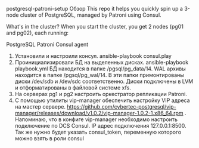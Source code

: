 postgresql-patroni-setup
Обзор
This repo it helps you quickly spin up a 3-node cluster of PostgreSQL, managed by Patroni using Consul.

What's in the cluster?
When you start the cluster, you get 2 nodes (pg01 and pg02), each running:

PostgreSQL
Patroni
Consul agent

1. Установили и настроили консул.
ansible-playbook consul.play
2. Проинициализировали БД на выделенных дисках. 
ansible-playbook playbook.yml
БД находится в папке /pgsql/pg_data/14. WAL архивы находится в папке /pgsql/pg_wal/14. В эти папки примонтированы диски /dev/sdb и /dev/sdc соответственно. Диски подключены в LVM и отформатированы в файловой системе xfs.
3. На серверах pg1 и pg2 настроить оркестратор репликации Patroni.
4. С помощью утилиты vip-manager обеспечить настройку VIP адреса на мастер сервере. https://github.com/cybertec-postgresql/vip-manager/releases/download/v1.0.2/vip-manager-1.0.2-1.x86_64.rpm . Напоминаю, что в конфиге vip-manager необходимо настроить подключение по DCS Consul. IP адрес подключения 127.0.0.1:8500. Так же нужно будет указать consul_token, переменную которого можно взять в роли consul